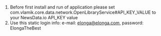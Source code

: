 1. Before first install and run of application please set com.vlamik.core.data.network.OpenLibraryService#API_KEY_VALUE to your NewsData.io API_KEY value
2. Use this static login info: e-mail: elonga@elonga.com, password: ElongaTheBest
